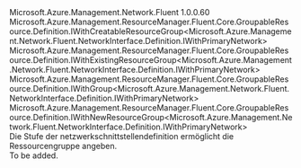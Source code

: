 <Type Name="IWithGroup" FullName="Microsoft.Azure.Management.Network.Fluent.NetworkInterface.Definition.IWithGroup">
  <TypeSignature Language="C#" Value="public interface IWithGroup : Microsoft.Azure.Management.ResourceManager.Fluent.Core.GroupableResource.Definition.IWithCreatableResourceGroup&lt;Microsoft.Azure.Management.Network.Fluent.NetworkInterface.Definition.IWithPrimaryNetwork&gt;, Microsoft.Azure.Management.ResourceManager.Fluent.Core.GroupableResource.Definition.IWithExistingResourceGroup&lt;Microsoft.Azure.Management.Network.Fluent.NetworkInterface.Definition.IWithPrimaryNetwork&gt;, Microsoft.Azure.Management.ResourceManager.Fluent.Core.GroupableResource.Definition.IWithGroup&lt;Microsoft.Azure.Management.Network.Fluent.NetworkInterface.Definition.IWithPrimaryNetwork&gt;, Microsoft.Azure.Management.ResourceManager.Fluent.Core.GroupableResource.Definition.IWithNewResourceGroup&lt;Microsoft.Azure.Management.Network.Fluent.NetworkInterface.Definition.IWithPrimaryNetwork&gt;" />
  <TypeSignature Language="ILAsm" Value=".class public interface auto ansi abstract IWithGroup implements class Microsoft.Azure.Management.ResourceManager.Fluent.Core.GroupableResource.Definition.IWithCreatableResourceGroup`1&lt;class Microsoft.Azure.Management.Network.Fluent.NetworkInterface.Definition.IWithPrimaryNetwork&gt;, class Microsoft.Azure.Management.ResourceManager.Fluent.Core.GroupableResource.Definition.IWithExistingResourceGroup`1&lt;class Microsoft.Azure.Management.Network.Fluent.NetworkInterface.Definition.IWithPrimaryNetwork&gt;, class Microsoft.Azure.Management.ResourceManager.Fluent.Core.GroupableResource.Definition.IWithGroup`1&lt;class Microsoft.Azure.Management.Network.Fluent.NetworkInterface.Definition.IWithPrimaryNetwork&gt;, class Microsoft.Azure.Management.ResourceManager.Fluent.Core.GroupableResource.Definition.IWithNewResourceGroup`1&lt;class Microsoft.Azure.Management.Network.Fluent.NetworkInterface.Definition.IWithPrimaryNetwork&gt;" />
  <TypeSignature Language="DocId" Value="T:Microsoft.Azure.Management.Network.Fluent.NetworkInterface.Definition.IWithGroup" />
  <TypeSignature Language="VB.NET" Value="Public Interface IWithGroup&#xA;Implements IWithCreatableResourceGroup(Of IWithPrimaryNetwork), IWithExistingResourceGroup(Of IWithPrimaryNetwork), IWithGroup(Of IWithPrimaryNetwork), IWithNewResourceGroup(Of IWithPrimaryNetwork)" />
  <TypeSignature Language="F#" Value="type IWithGroup = interface&#xA;    interface IWithGroup&lt;IWithPrimaryNetwork&gt;&#xA;    interface IWithExistingResourceGroup&lt;IWithPrimaryNetwork&gt;&#xA;    interface IWithNewResourceGroup&lt;IWithPrimaryNetwork&gt;&#xA;    interface IWithCreatableResourceGroup&lt;IWithPrimaryNetwork&gt;" />
  <AssemblyInfo>
    <AssemblyName>Microsoft.Azure.Management.Network.Fluent</AssemblyName>
    <AssemblyVersion>1.0.0.60</AssemblyVersion>
  </AssemblyInfo>
  <Interfaces>
    <Interface>
      <InterfaceName>Microsoft.Azure.Management.ResourceManager.Fluent.Core.GroupableResource.Definition.IWithCreatableResourceGroup&lt;Microsoft.Azure.Management.Network.Fluent.NetworkInterface.Definition.IWithPrimaryNetwork&gt;</InterfaceName>
    </Interface>
    <Interface>
      <InterfaceName>Microsoft.Azure.Management.ResourceManager.Fluent.Core.GroupableResource.Definition.IWithExistingResourceGroup&lt;Microsoft.Azure.Management.Network.Fluent.NetworkInterface.Definition.IWithPrimaryNetwork&gt;</InterfaceName>
    </Interface>
    <Interface>
      <InterfaceName>Microsoft.Azure.Management.ResourceManager.Fluent.Core.GroupableResource.Definition.IWithGroup&lt;Microsoft.Azure.Management.Network.Fluent.NetworkInterface.Definition.IWithPrimaryNetwork&gt;</InterfaceName>
    </Interface>
    <Interface>
      <InterfaceName>Microsoft.Azure.Management.ResourceManager.Fluent.Core.GroupableResource.Definition.IWithNewResourceGroup&lt;Microsoft.Azure.Management.Network.Fluent.NetworkInterface.Definition.IWithPrimaryNetwork&gt;</InterfaceName>
    </Interface>
  </Interfaces>
  <Docs>
    <summary>
            Die Stufe der netzwerkschnittstellendefinition ermöglicht die Ressourcengruppe angeben.
            </summary>
    <remarks>To be added.</remarks>
  </Docs>
  <Members />
</Type>
